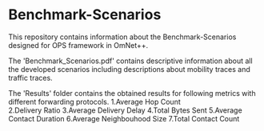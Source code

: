 # Benchmark-Scenarios
This repository contains information about the Benchmark-Scenarios designed for OPS framework in OmNet++.

The 'Benchmark_Scenarios.pdf' contains descriptive information about all the developed scenarios including descriptions about mobility traces and traffic traces.

The 'Results' folder contains the obtained results for following metrics with different forwarding protocols.
1.Average Hop Count  
2.Delivery Ratio
3.Average Delivery Delay
4.Total Bytes Sent
5.Average Contact Duration
6.Average Neighbouhood Size
7.Total Contact Count


